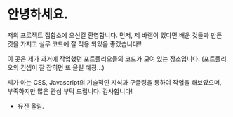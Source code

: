 # 안녕하세요.
저의 프로젝트 집합소에 오신걸 환영합니다.
먼저, 제 바램이 있다면 배운 것들과 만든 것을 가지고 실무 코드에 잘 적용 되었음 좋겠습니다!!

이 곳은 제가 과거에 작업했던 포트폴리오들의 코드가 모여 있는 장소입니다. 
(포트폴리오의 컨셉이 잘 잡히면 또 올릴 예정...)

제가 아는 CSS, Javascript의 기술적인 지식과 구글링을 통하여 작업을 해보았으며,
부족하지만 많은 관심 부탁 드립니다. 감사합니다!

- 유진 올림.
